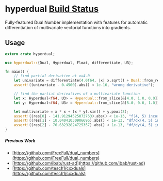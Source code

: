 hyperdual [Build Status](https://gitlab.com/chrisrabotin/hyperdual/badges/branch/build.svg?branch=master)
========

Fully-featured Dual Number implementation with features for automatic differentiation of multivariate vectorial functions into gradients.

## Usage

```rust
extern crate hyperdual;

use hyperdual::{Dual, Hyperdual, Float, differentiate, U3};

fn main() {
    // find partial derivative at x=4.0
    let univariate = differentiate(4.0f64, |x| x.sqrt() + Dual::from_real(1.0));
    assert!((univariate - 0.4500).abs() < 1e-16, "wrong derivative");

    // find the partial derivatives of a multivariate function
    let x: Hyperdual<f64, U3> = Hyperdual::from_slice(&[4.0, 1.0, 0.0]);
    let y: Hyperdual<f64, U3> = Hyperdual::from_slice(&[5.0, 0.0, 1.0]);

    let multivariate = x * x + (x * y).sin() + y.powi(3);
    assert!((res[0] - 141.91294525072763).abs() < 1e-13, "f(4, 5) incorrect");
    assert!((res[1] - 10.04041030906696).abs() < 1e-13, "df/dx(4, 5) incorrect");
    assert!((res[2] - 76.63232824725357).abs() < 1e-13, "df/dy(4, 5) incorrect");
}
```

##### Previous Work
* [https://github.com/FreeFull/dual_numbers](https://github.com/FreeFull/dual_numbers)
* [https://github.com/ibab/rust-ad](https://github.com/ibab/rust-ad)
* [https://github.com/tesch1/cxxduals](https://github.com/tesch1/cxxduals)
